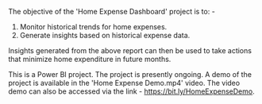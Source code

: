 The objective of the 'Home Expense Dashboard' project is to: -
1) Monitor historical trends for home expenses.
2) Generate insights based on historical expense data.

Insights generated from the above report can then be used to take actions that minimize home
expenditure in future months.

This is a Power BI project. The project is presently ongoing.
A demo of the project is available in the 'Home Expense Demo.mp4' video. The video demo can also be accessed
via the link - https://bit.ly/HomeExpenseDemo.
